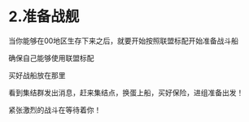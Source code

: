 # 2.准备战舰

当你能够在00地区生存下来之后，就要开始按照联盟标配开始准备战斗船

确保自己能够使用联盟标配

买好战船放在那里

看到集结群发出消息，赶来集结点，换蛋上船，买好保险，进组准备出发！

紧张激烈的战斗在等待着你！

